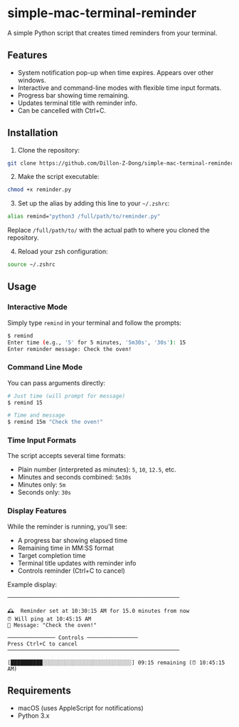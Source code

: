 # simple-mac-terminal-reminder

A simple Python script that creates timed reminders from your terminal.

## Features

- System notification pop-up when time expires. Appears over other windows.
- Interactive and command-line modes with flexible time input formats.
- Progress bar showing time remaining.
- Updates terminal title with reminder info.
- Can be cancelled with Ctrl+C.

## Installation

1. Clone the repository:
```bash
git clone https://github.com/Dillon-Z-Dong/simple-mac-terminal-reminder.git
```

2. Make the script executable:
```bash
chmod +x reminder.py
```

3. Set up the alias by adding this line to your `~/.zshrc`:
```bash
alias remind="python3 /full/path/to/reminder.py"
```
Replace `/full/path/to/` with the actual path to where you cloned the repository.

4. Reload your zsh configuration:
```bash
source ~/.zshrc
```

## Usage

### Interactive Mode
Simply type `remind` in your terminal and follow the prompts:

```bash
$ remind
Enter time (e.g., '5' for 5 minutes, '5m30s', '30s'): 15
Enter reminder message: Check the oven!
```

### Command Line Mode
You can pass arguments directly:

```bash
# Just time (will prompt for message)
$ remind 15

# Time and message
$ remind 15m "Check the oven!"
```

### Time Input Formats
The script accepts several time formats:
- Plain number (interpreted as minutes): `5`, `10`, `12.5`, etc.
- Minutes and seconds combined: `5m30s`
- Minutes only: `5m`
- Seconds only: `30s`

### Display Features
While the reminder is running, you'll see:
- A progress bar showing elapsed time
- Remaining time in MM:SS format
- Target completion time
- Terminal title updates with reminder info
- Controls reminder (Ctrl+C to cancel)

Example display:
```
──────────────────────────────────────────────────────

🕰️  Reminder set at 10:30:15 AM for 15.0 minutes from now
⏰ Will ping at 10:45:15 AM
💬 Message: "Check the oven!"

─────────────── Controls ────────────────
Press Ctrl+C to cancel
──────────────────────────────────────────────────────

[██████████░░░░░░░░░░░░░░░░░░░░░░░░░░░░] 09:15 remaining (⏰ 10:45:15 AM)
```

## Requirements
- macOS (uses AppleScript for notifications)
- Python 3.x